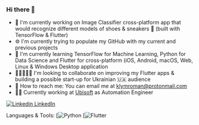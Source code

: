### Hi there 👋

- 🛫 I'm currently working on Image Classifier cross-platform app that would recognize different models of shoes & sneakers 👟 (built with TensorFlow & Flutter)
- ⚙️ I'm currently trying to populate my GitHub with my current and previous projects
- 📖 I'm currently learning TensorFlow for Machine Learning, Python for Data Science and Flutter for cross-platform (iOS, Android, macOS, Web, Linux & Windows Desktop application
- 🧑🏻‍🤝‍🧑🏽 I'm looking to collaborate on improving my Flutter apps & building a possible start-up for Ukrainian 🇺🇦 audience
- 📮 How to reach me: You can email me at klymroman@protonmail.com
- 👨‍💻 Currently working at [Ubisoft](https://www.ubisoft.com/en-us/company/careers/locations/kyiv?isSso=true&refreshStatus=noLoginData) as Automation Engineer

[![Linkedin](https://i.stack.imgur.com/gVE0j.png) LinkedIn](https://www.linkedin.com/in/klymroman/)
&nbsp;

Languages & Tools:
[![Python](https://imgur.com/t/programming_languages/YyHERqJ) [![Flutter](https://imgur.com/t/programming_languages/YyHERqJ)
&nbsp;
